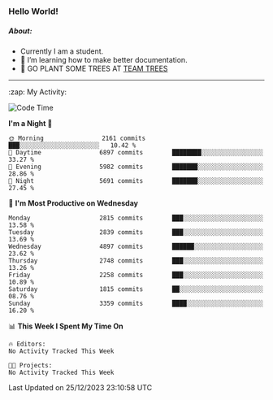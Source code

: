 ### Hello World!

##### About:
- Currently I am a student.
- 🌱 I’m learning how to make better documentation.
- 🌱 GO PLANT SOME TREES AT [TEAM TREES](https://teamtrees.org/)

---
  <summary>:zap: My Activity:</summary>
  
<!--START_SECTION:waka-->
![Code Time](http://img.shields.io/badge/Code%20Time-1%2C267%20hrs%2050%20mins-blue)

**I'm a Night 🦉** 

```text
🌞 Morning                2161 commits        ███░░░░░░░░░░░░░░░░░░░░░░   10.42 % 
🌆 Daytime                6897 commits        ████████░░░░░░░░░░░░░░░░░   33.27 % 
🌃 Evening                5982 commits        ███████░░░░░░░░░░░░░░░░░░   28.86 % 
🌙 Night                  5691 commits        ███████░░░░░░░░░░░░░░░░░░   27.45 % 
```
📅 **I'm Most Productive on Wednesday** 

```text
Monday                   2815 commits        ███░░░░░░░░░░░░░░░░░░░░░░   13.58 % 
Tuesday                  2839 commits        ███░░░░░░░░░░░░░░░░░░░░░░   13.69 % 
Wednesday                4897 commits        ██████░░░░░░░░░░░░░░░░░░░   23.62 % 
Thursday                 2748 commits        ███░░░░░░░░░░░░░░░░░░░░░░   13.26 % 
Friday                   2258 commits        ███░░░░░░░░░░░░░░░░░░░░░░   10.89 % 
Saturday                 1815 commits        ██░░░░░░░░░░░░░░░░░░░░░░░   08.76 % 
Sunday                   3359 commits        ████░░░░░░░░░░░░░░░░░░░░░   16.20 % 
```


📊 **This Week I Spent My Time On** 

```text
🔥 Editors: 
No Activity Tracked This Week

🐱‍💻 Projects: 
No Activity Tracked This Week
```


 Last Updated on 25/12/2023 23:10:58 UTC
<!--END_SECTION:waka-->
